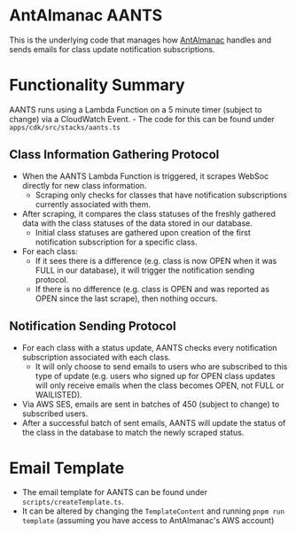 # AntAlmanac AANTS
This is the underlying code that manages how [AntAlmanac](https://antalmanac.com) handles and sends emails for class update notification subscriptions.  

# Functionality Summary
AANTS runs using a Lambda Function on a 5 minute timer (subject to change) via a CloudWatch Event.
    - The code for this can be found under `apps/cdk/src/stacks/aants.ts`

## Class Information Gathering Protocol
- When the AANTS Lambda Function is triggered, it scrapes WebSoc directly for new class information.
    - Scraping only checks for classes that have notification subscriptions currently associated with them.
- After scraping, it compares the class statuses of the freshly gathered data with the class statuses of the data stored in our database.
    - Initial class statuses are gathered upon creation of the first notification subscription for a specific class. 
- For each class:
    - If it sees there is a difference (e.g. class is now OPEN when it was FULL in our database), it will trigger the notification sending protocol.
    - If there is no difference (e.g. class is OPEN and was reported as OPEN since the last scrape), then nothing occurs.

## Notification Sending Protocol
- For each class with a status update, AANTS checks every notification subscription associated with each class.
    - It will only choose to send emails to users who are subscribed to this type of update (e.g. users who signed up for OPEN class updates will only receive emails when the class becomes OPEN, not FULL or WAILISTED).
- Via AWS SES, emails are sent in batches of 450 (subject to change) to subscribed users.
- After a successful batch of sent emails, AANTS will update the status of the class in the database to match the newly scraped status.

# Email Template
- The email template for AANTS can be found under `scripts/createTemplate.ts`.
- It can be altered by changing the `TemplateContent` and running `pnpm run template` (assuming you have access to AntAlmanac's AWS account) 

